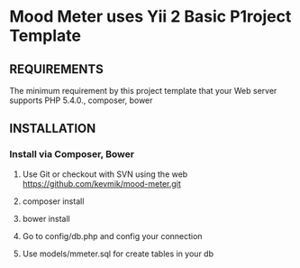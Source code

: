 Mood Meter uses Yii 2 Basic P1roject Template
============================
 

REQUIREMENTS
------------

The minimum requirement by this project template that your Web server supports PHP 5.4.0., composer, bower


INSTALLATION
------------

### Install via Composer, Bower

1. Use Git or checkout with SVN using the web  https://github.com/kevmik/mood-meter.git

2. composer install

3. bower install
 
4. Go to config/db.php and config your connection

5. Use models/mmeter.sql for create tables in your db